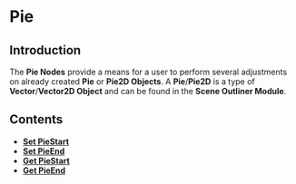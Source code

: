 # Pie

## Introduction

The **Pie Nodes** provide a means for a user to perform several adjustments on already created **Pie** or **Pie2D Objects**. A **Pie**/**Pie2D** is a type of **Vector**/**Vector2D Object** and can be found in the **Scene Outliner Module**.

## Contents

* [**Set PieStart**](setpiestart.md)
* [**Set PieEnd**](setpieend.md)
* [**Get PieStart**](getpiestart.md)
* [**Get PieEnd**](getpieend.md)

